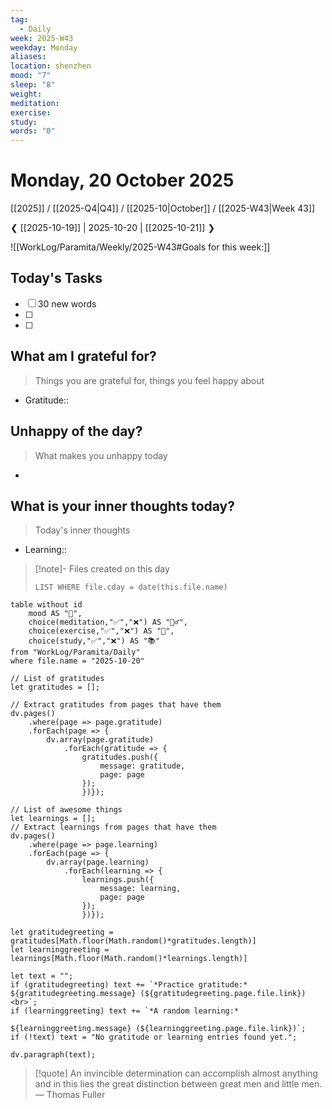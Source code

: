 ```yaml
---
tag:
  - Daily
week: 2025-W43
weekday: Monday
aliases:
location: shenzhen
mood: "7"
sleep: "8"
weight:
meditation:
exercise:
study:
words: "0"
---
```

# Monday, 20 October 2025
[[2025]] / [[2025-Q4|Q4]] / [[2025-10|October]] / [[2025-W43|Week 43]]

❮ [[2025-10-19]] | 2025-10-20 | [[2025-10-21]] ❯

![[WorkLog/Paramita/Weekly/2025-W43#Goals for this week:]]

## Today's Tasks
 - [ ] 30 new words
 - [ ] 
 - [ ] 

## What am I grateful for? 
> Things you are grateful for, things you feel happy about
-  Gratitude:: 

## Unhappy of the day?
> What makes you unhappy today
- 

## What is your inner thoughts today? 
> Today's inner thoughts
- Learning:: 

> [!note]- Files created on this day
>```dataview  
>LIST WHERE file.cday = date(this.file.name)
>```

```dataview
table without id
	mood AS "🌄",
	choice(meditation,"✅","❌") AS "🧘‍♂️",
	choice(exercise,"✅","❌") AS "💪",
	choice(study,"✅","❌") AS "📚"
from "WorkLog/Paramita/Daily"
where file.name = "2025-10-20"
```
```dataviewjs
// List of gratitudes
let gratitudes = [];

// Extract gratitudes from pages that have them
dv.pages()
	.where(page => page.gratitude)
	.forEach(page => {
		dv.array(page.gratitude)
			.forEach(gratitude => {
				gratitudes.push({
					message: gratitude,
					page: page
				});
				})});

// List of awesome things
let learnings = [];
// Extract learnings from pages that have them
dv.pages()
	.where(page => page.learning)
	.forEach(page => {
		dv.array(page.learning)
			.forEach(learning => {
				learnings.push({
					message: learning,
					page: page
				});
				})});

let gratitudegreeting = gratitudes[Math.floor(Math.random()*gratitudes.length)] 
let learninggreeting = learnings[Math.floor(Math.random()*learnings.length)]

let text = "";
if (gratitudegreeting) text += `*Practice gratitude:* ${gratitudegreeting.message} (${gratitudegreeting.page.file.link})<br>`;
if (learninggreeting) text += `*A random learning:* 

${learninggreeting.message} (${learninggreeting.page.file.link})`;
if (!text) text = "No gratitude or learning entries found yet.";

dv.paragraph(text);
```

> [!quote] An invincible determination can accomplish almost anything and in this lies the great distinction between great men and little men.
> — Thomas Fuller
